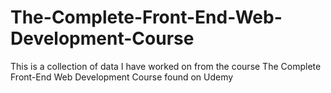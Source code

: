 # The-Complete-Front-End-Web-Development-Course
This is a collection of data I have worked on from the course The Complete Front-End Web Development Course found on Udemy
